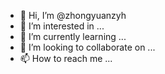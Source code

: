 - 👋 Hi, I’m @zhongyuanzyh
- 👀 I’m interested in ...
- 🌱 I’m currently learning ...
- 💞️ I’m looking to collaborate on ...
- 📫 How to reach me ...

<!---
zhongyuanzyh/zhongyuanzyh is a ✨ special ✨ repository because its `README.md` (this file) appears on your GitHub profile.
You can click the Preview link to take a look at your changes.
--->



